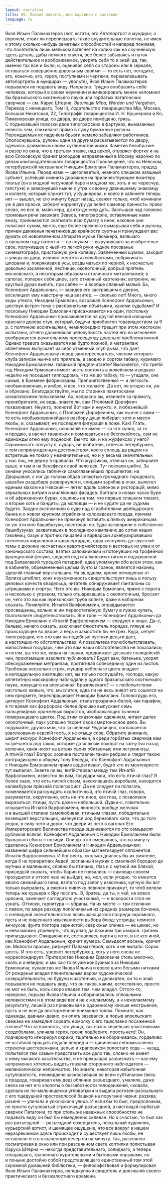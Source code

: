 ```yaml
---
layout: narrative
title: 05. Ловчая повесть, или картинки с выставки
language: ru
---
```


Яков Ильич Паламахтеров (вот, кстати, его *Автопортрет в мундире*; а впрочем, стоит ли переписывать такие внушительные полотна, не имея к этому сколько-нибудь заметных способностей и наперед понимая, что посетитель лишь мельком взглянет на копию как 
на скучнейшую здесь деталь, дабы немного спустя, все более забываясь и путая действительное и воображаемое, уверять себя то 
и знай: да, так, именно так все и было; и, оценивая себя со стороны 
или в зеркале, оставаться совершенно довольным своими — то есть 
нет, погодите, его, конечно, его, героя, поступками и чертами; перемалевывать автопортреты в мундирах — увольте), Яков Ильич Паламахтеров порывался не подавать виду. Напрасно. Трудно вообразить себе человека, который в своем неумении мимикрировать менее напомнил бы бразильского охотничьего паука или горбатых 
патагонских сверчков — см. Карус Штерне, *Эволюцiя Mipa, Werden 
und Vergehen*, Перевод с немецкаго, Том III, Издательство товарищества Mip, Москва, Большая Никитская, 22, Типографiя товарищества И. Н. Кушнерова и Ко, Пименовская улица, со двора, во дворе 
немóщено, грязь. С подъехавшей повозки двое типографских в фартуках, вымазанных невесть чем, спихивают прямо в лужу бумажные 
рулоны. Порождаемыя их паденiем брызги немало забавляют работников. Ополоснувшись, рулоны один за другим раскатываются по 
двору, одеваясь дюймовым слоем суглинистой жижи. Заметив безобразие и разор из окна, что в третьем этаже, над аркой, отворяет фортку и на всю Елоховскую бранит молодцов направленный в Москву 
нарочно по делам книгоиздательскаго товарищества Просвещенiе, 
что на Невском, петербуржскiй метранпаж Никодим Ермолаич Паламахтеров, прадед Якова Ильича. Перед нами — щеголеватый, 
немного слишком изящный субъект, успевшiй сменить дорожное на 
приличествующее визитеру платье (он в модной чесучовой паре 
и модном же, хоть и не чересчур, галстухе) и завернувшiй нынче 
с утра к своему давнишнему знакомцу и коллеге, который служит 
тут, у Кушнерова, и коего в кабинете теперь нет — вышел, но ciю 
минуту будет назад, скажет только, чтоб начинали уж в две краски, 
заберет корректуру да велит самовар принесть: право слово, не все 
ж, майн херц, д’антр-де-мер дуть. Заслышав над головою громовыя 
речи заезжаго Зевеса, типографскiе, оставленные нами внизу, принимаются скатывать всю бумагу в иное, каковое они полагают сухим, место, еще более прежняго вымарывая себя и рулоны, причем 
движенья печатников до крайности суетны и принуждают вас думать об новоявленном аппарате мусье Люмьера, взявшаго в прошлом году патент и — по слухам — выручившаго за изобретенье свое, 
получившее с чьей-то легкой руки чуднóе прозванье синематографа, пристойную уже копейку. Завлеченный шумом, заходит с улицы во двор, изволит желтеть аксельбантами, побрякивать шпорами 
и, покрякивая в усы, воздыматься по черной, к несчастью довольно 
засаленной, лестнице, околоточный, добрый прiятель московскаго, 
а некоторым образом и столичнаго метранпажей; в сапогах, поперек 
себя шире, зато отменный картежник, ветреник, не круглый дурак 
выпить, при сабле — и вообще славный малый. Ба, Ксенофонт Ардальоныч, — завидев его застрявшим в дверях, восклицает ему навстречу наш визитер, — сколько лет! Много, много воды утекло, Никодим Ермолаич, возражал Ксенофонт Ардальоныч, шествуя встреч 
тому с распахнутыми объятьями, какими судьбами? И поскольку 
Никодим Ермолаич присаживается на один, постольку Ксенофонт 
Ардальоныч присаживается на другой венскiй изящный краснаго дерева стул, который, будучи приобретен товариществом за 9 р. 
с полтиною ассигнацiями, немилосердно трещит при этом жестоком 
испытанiи, отчего дальнейшая целокупность частей его на мгновенiе воображается рачительному просвещенцу довольно проблематичной. Однако тревога оказывается как будто ложной, и метранпаж облегченно выпускает из себя отменный клуб дыма, что дает 
Ксенофонт Ардальонычу повод заинтересоваться, членом котораго 
клуба записан нынче его приятель, а заодно и сортом табаку, куримаго Никодим Ермолаичем: гаванскiя предпочитаете? Выясняется, 
что третiй год Никодим Ермолаич имеет честь состоять в жокейском и редкую неделю не посещает гипподрома. Что же до табаку, 
то — угадали, оне самыя, в Бремене фабрикованы. Преприятственныя — и легкость необыкновенная, и амбре, и все, что желаете. Да 
вот, не угодно ли, уж и обрезано. Благодарствуйте, мы по старинке 
пахитосками асмаловскими попыхиваем. Ах, напрасно вы, извините за прямоту, пренебрегаете, их ведь, знаете ли, сам Птоломей Дорофеич похваливает. Неужто, полноте! Вот вам и неужто; я, любезнейшiй Ксенофонт Ардальоныч, с Птоломей Дорофеичем, как нынче с вами — то есть необыкновеннейшаго разбору души либерал; 
хотя и масон якобы, и, сказывают, не последняя фигурацiя в ложе. 
Как! Лгать, Ксенофонт Ардальоныч, основанiй не имею — за что 
купил, за то и продаю, а насчет гаванских и сомневаться не беспокойтесь, сам не единожды огню ему подносил. Вы что же, и на журфиксах у него? Скромничать попусту я, сударь, не любитель, отвечал петербуржец с тем непринужденным достоинством, коего сплошь 
да рядом не встретишь не токмо у незначительных, но и у весьма 
значительных у нас лиц, не держу в правилах. Что журфиксы, отвечал он, забирайте выше, я там и на бенефисах свой чело век. Тут 
поехали шибче. За окнами уносились таблички самоглавнейших 
прошпектов; на Дворцовой, с ног до головы обдав слякотью громаднаго городоваго, шарабан раздобара развернулся и, спицами зарябив в очах, вылетел единым махом на Невский — летел вдоль салонов и ресторацiй, мимо зеркальных витрин и миллiонных фасадов. 
Болтали о новых часах Буре и об африканских бурах, сошлись на 
том, что первые слишком тикают, а вторые хоть и бандиты, да молодцы — и не судите да не судимы будете. Заодно воспомнили о суде над ограбителями швейцарскаго банка и о новом крупном ограбленiи колорадскаго поезда, причем Ксенофонт Ардальоныч не 
 преминул вставить шпильку американцам: ох уж эти мне башибузуки, посетовал он. Едва заговорили о собственно башибузуках, захвативших в последнюю кампанию до сотни наших гаковниц, базук 
и протчих пищалей и варварски аркебузировавших плененных кирасиров и кавалергардов, едва коснулись до грустной темы о дюжине несчастных квартирмейстеров и вестовых из улан и от канонирскаго состава, взятых заложниками и потонувших на трофейной 
французской фелуке, шедшей под италiанским стягом и подорванной под Балаклавой турецкой петардой, едва упомянули обо всем 
этом, как в кабинете, обремененный целым бунто м гранок, является 
наконец здешнiй главный верстальщик. На вшедшем, кроме нечищеных от Эрлиха штиблет, коих неухоженность свидетельствует 
лишь в пользу деловых качеств владельца, читатель обнаруживает 
панталоны со штришками и сюртук. Чего это вы, Никодим Ермолаич, прямо с порога и несколько с упреком, только отшаркавшись 
с околоточным, бросает он, чего это вы как iерихонская труба вопите, даже в наборном слыхать. Помилуйте, Игнатiй Варфоломеич, 
оправдывается просвещенец, вольно ж им первостатейную бумагу 
в лужах купать, благоволите свидетельствовать. Все трое — Ксенофонт Ардальоныч да Никодим Ермолаич с Игнатiй Варфоломеичем — следуют к нише. Да-с, бельвю, нечего сказать, заключает блюститель порядка, глянув на происходящее во дворе, а ведь и замостить бы не грех. Куда, сетует типографщик, кто это вам на подобные 
пустяки деньги даст, в настоящих-то обстоятельствах. А позвольтека полюбопытствовать, милостивый государь, чем это вам наши 
обстоятельства не показались; и потом, вы что же, кивая на гранки, 
продолжает дознанiе полицейскiй чин, прокламации изволите публиковать? Будет вам, батенька, укорял обескураженный метранпаж, 
протягивая собеседнику один из листов. Пробежав несколько строк, 
мундир небеснаго цвета впадает в неподдельную ажитацiю: нет, вы 
только послушайте, господа, какую аппетитную маскировку наблюдали у однаго бразильскаго охотничьяго паука, живущаго на апельсинах! Бразильскаго? — с любопытством настолько живым, что, 
мыслится, едва ли не весь живот его сошелся на сем предмете, переспрашивает Никодим Ермолаич. Головогрудь его, цитирует Ксенофонт Ардальоныч, стала прозрачно-белой, как парафин, в то время 
как фарфорово-белое брюшко выпускает семь пальцевидных оранжевых выростов, изображающих тычинки померанцеваго цветка. Под 
этим сказочным одеянием, читает далее околоточный, паук успешно творит свое смертоносное дело. Вы подумайте, друзья мои, что 
за шельма! Чудовищно, соглашается взволнованно невскiй гость, 
я не отыщу слов. Обратите вниманiе, ширит экскурс Ксенофонт Ардальоныч, а среди горбатых сверчков нам встречается ряд таких, 
которые до иллюзiи походят на загнутыя назад колючки, какiя носят на ветвях своих обитаемые ими легуминозы. А птичiй глаз? Вопрос хозяина поставлен таким ребром и глядит такою контрадикцiею к общему тону беседы, что Ксенофонт Ардальоныч с Никодим 
Ермолаичем прямо вздрагивают, будто кто из монтекристо тут выпалил. Знаете ли вы, витiйствовал между тем Игнатiй Варфоломеич, 
известно ли вам, государи мои, что есть птичiй глаз? Я более знаю, 
что есть писчiй спазм, нахохлившись воробьем, находится каламбуром прiезжiй полиграфист. Да не следует ли полагать, осмеливается 
разсуждать околоточный, что птичiй глаз, говоря, разумеется, округленно, есть не что иное, как глаз, с позволенiя выразиться, птицы, 
пусть даже и небольшой. Дудки-с, язвительно отзывается Игнатiй 
Варфоломеич, личность вообще желчная и в высшей степени самолюбивая; птичьим глазом, победительно возвещает верстальщик, 
именуется род березоваго капа, что до того редок, в силу чего и дорог, что двери из него в вагонах Его Императорскаго Величества 
поезда оцениваются по сто семьдесят рубликов всякая. Ксенофонт 
Ардальоныч с Никодим Ермолаичем были буквально сбиты с позицiи. Они до того смешались, что на минуту сделались Ксенофонт 
Ермолаичем и Никодим Ардальонычем: названная цифра сильнейшим образом магнетизирует оппонентов Игнатiя Варфоломеича. 
И бог весть, сколько длилось бы их смятенiе, когда б не привратник 
Авдей, заспанный мужик с смоляной бородою до мутных и маленьких, словно бы птичьих, глаз и с мутной же бляхой, пришедшiй сказать, чтобы барин не гневались — самовар совсем прохудился и оттого чаю не выйдет, но, мол, если угодно, то имеется вволю свежайшаго пива, взятаго под залог у извозчика, купчую бы вот только 
выправить, а ежели к пивечку певичек прикажут, то чтоб велели 
теперь же курьера к Яру послать. Э, братец, да ты, я чай, не вовсе 
орясина, замечает соглядатаю участковый, — и вскорости стол не 
узнать. Оттиски, гарнитура — убраны. На их месте — три стклянки 
с пивом, по мере разходу пополняемыя из средних размеров бочонка, с очевидной значительностью возвышающагося посреди скромнаго, пусть и не лишеннаго изысканности выбора блюд: устрицы; 
немного анчоусов; фунта полтора зернистой; севрюжья спинка — не 
цимес, но и невозможно упрекнуть, что дурная; да дюжины три омаров. Цыганы припаздывают. Ожидаючи их, составилась партiя в лото, и не кто иной, как Ксенофонт Ардальоныч, кричит нумера. Семьдесят восемь, кричит он. Милости просим, рифмует Паламахтеров, 
хоть и не выпало. Сорок шесть. И это есть, уверяет петербуржец, 
хоть у него снова не корреспондирует. Притворство Никодим Ермолаича столь мелочно, сколь и очевидно, и мы как-то вчуже конфузимся за Никодим Ермолаича; лукавство же Якова Ильича и вовсе 
шито белыми нитками. От рожденья владея пленительным даром 
художнической созерцательности, но будучи и застенчив, и деликатен, он то и знай порывался не подавать виду, что он таков, каким, 
естественно, просто не мог не быть, коль скоро владел тем, чем владел. Оттого-то, наверное, порывы Якова Ильича и оборачивались 
сплошными неловкостями и в этом виде вели не к желаемому, а к нежелаемому результату, лишнiй раз приковывая к одаренному юноше неотрывное, пусть и не всегда восторженное вниманье толпы. 
Помните, как однажды, давным-давно, он опять зазевался, а порыв 
апрельскаго свежака не замедлил сорвать ермолку с его тщеславно 
посаженной головы? Что за важность, что улица, как назло кишевшая участливыми сердоболами, уличала героя, грозя: подберите, 
простынете! Он, подчеркнуто игнорируя окрики, тщательно не оборачиваясь, горделиво не оставляя вращать педали вперед и — цинически легкомысленно стрекоча шестеренками, цепью и храповиком 
холостаго хода — назад, попытался тем самым представить все дело 
так, словно не имеет к нему никакого касательства, и не прекращал 
разъезжать — как ему непременно хотелось видеть глазами сторонняго наблюдателя — меланхолически непричастно. Но знаете, некоторая избыточная сутуловатость, неожиданно засквозившая во всем 
субтильном (весь в прадеда, говаривал ему дед) обличие разъезднаго, умалила, даже свела на нет его хлопоты о беззаботности телодвиженiй, сковала, сделала их по-мальчишески угловатыми и выдала 
ротозея-разсыльнаго с его тщедушной простоволосой башкой на 
поруганiе черни: раззява, разиня — уличала и улюлюкала улица. 
И если бы то был, предположим, не просто сутуловатый стрекочущiй разъездной, а настоящiй горбатый сверчок Патагонiи, то при 
столь же неважных способностях не подавать виду он был бы немедленно склеван. Но к счастью, то был как раз разъездной — разъездной созерцатель, посыльный художник, курьерский артист, и щемящее ощущенiе, что все вокруг в нашем неразрешимом *здесь* происходит и существует лишь якобы, не оставляло его в означенный 
вечер ни на минуту. Так, разсеянно посматривая в окно или при 
разсеянном свете коптилки полистывая Каруса Штерна — некогда 
представительнаго, солиднаго, а теперь отощавшаго, траченнаго курительными и бытовыми порывами, но и поныне достойно собой 
представлявшаго единственный том этой скромной домашней библiотеки, — философствовал и формулировал Яков Ильич Паламахтеров, неподкупный свидетель и доезжачiй своего практическаго 
и безжалостнаго времени.
